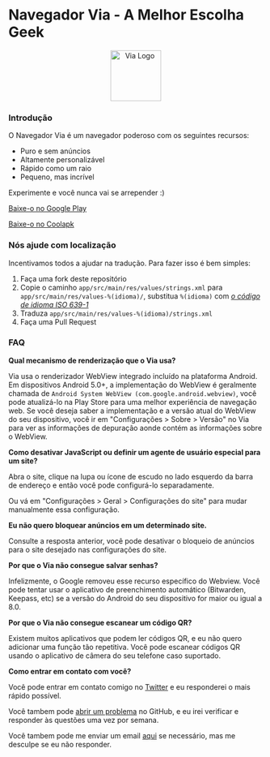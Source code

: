 # Navegador Via - A Melhor Escolha Geek

<div align="center"><img src="http://viayoo.com/en/images/logo.png" alt="Via Logo" height="100"/></div>

### Introdução

O Navegador Via é um navegador poderoso com os seguintes recursos:

- Puro e sem anúncios
- Altamente personalizável
- Rápido como um raio
- Pequeno, mas incrível

Experimente e você nunca vai se arrepender :)

[Baixe-o no Google Play](https://play.google.com/store/apps/details?id=mark.via.gp)

[Baixe-o no Coolapk](https://www.coolapk.com/apk/mark.via)

### Nós ajude com localização

Incentivamos todos a ajudar na tradução. Para fazer isso é bem simples:

1. Faça uma fork deste repositório
2. Copie o caminho `app/src/main/res/values/strings.xml` para `app/src/main/res/values-%(idioma)/`, substitua `%(idioma)` com [*o código de idioma ISO 639-1*](http://www.loc.gov/standards/iso639-2/php/code_list.php)
3. Traduza `app/src/main/res/values-%(idioma)/strings.xml`
4. Faça uma Pull Request


### FAQ

**Qual mecanismo de renderização que o Via usa?**

Via usa o renderizador WebView integrado incluído na plataforma Android. Em dispositivos Android 5.0+, a implementação do WebView é geralmente chamada de `Android System WebView (com.google.android.webview)`, você pode atualizá-lo na Play Store para uma melhor experiência de navegação web. Se você deseja saber a implementação e a versão atual do WebView do seu dispositivo, você ir em "Configurações > Sobre > Versão" no Via para ver as informações de depuração aonde contém as informações sobre o WebView.

**Como desativar JavaScript ou definir um agente de usuário especial para um site?**

Abra o site, clique na lupa ou ícone de escudo no lado esquerdo da barra de endereço e então você pode configurá-lo separadamente.

Ou vá em  "Configurações > Geral > Configurações do site" para mudar manualmente essa configuração.

**Eu não quero bloquear anúncios em um determinado site.**

Consulte a resposta anterior, você pode desativar o bloqueio de anúncios para o site desejado nas configurações do site.

**Por que o Via não consegue salvar senhas?**

Infelizmente, o Google removeu esse recurso específico do Webview. Você pode tentar usar o aplicativo de preenchimento automático (Bitwarden, Keepass, etc) se a versão do Android do seu dispositivo for maior ou igual a 8.0.

**Por que o Via não consegue escanear um código QR?**

Existem muitos aplicativos que podem ler códigos QR, e eu não quero adicionar uma função tão repetitiva. Você pode escanear códigos QR usando o aplicativo de câmera do seu telefone caso suportado.

**Como entrar em contato com você?**

Você pode entrar em contato comigo no [Twitter](https://twitter.com/Yafeng78600505) e eu responderei o mais rápido possível.

Você tambem pode [abrir um problema](https://github.com/tuyafeng/Via/issues/new) no GitHub, e eu irei verificar e responder às questões uma vez por semana.

Você tambem pode me enviar um email [aqui](mailto:lakor@foxmail.com) se necessário, mas me desculpe se eu não responder.

